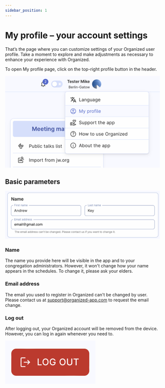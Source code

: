 ```yaml
---
sidebar_position: 1
---
```


# My profile – your account settings

That’s the page where you can customize settings of your Organized user profile. Take a moment to explore and make adjustments as necessary to enhance your experience with Organized.

To open My profile page, click on the top-right profile button in the header.

![Open my profile settings](./img/open-profile.png)

## Basic parameters

![Name of profile](./img/name.png)

### Name 

The name you provide here will be visible in the app and to your congregation administrators. However, it won't change how your name appears in the schedules. To change it, please ask your elders. 

### Email address 

The email you used to register in Organized can't be changed by user. Please contact us at [support@organized-app.com](mailto:support@organized-app.com) to request the email change.

### Log out
 
After logging out, your Organized account will be removed from the device. However, you can log in again whenever you need to.

![Log out](./img/log-out.png)